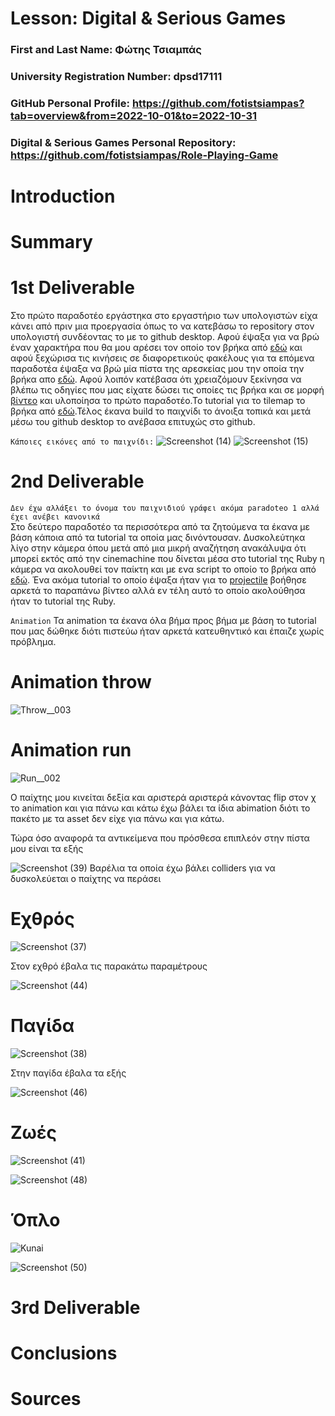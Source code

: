 # Lesson: Digital & Serious Games

### First and Last Name: Φώτης Τσιαμπάς
### University Registration Number: dpsd17111
### GitHub Personal Profile: https://github.com/fotistsiampas?tab=overview&from=2022-10-01&to=2022-10-31
### Digital & Serious Games Personal Repository: https://github.com/fotistsiampas/Role-Playing-Game

# Introduction

# Summary


# 1st Deliverable
Στο πρώτο παραδοτέο εργάστηκα στο εργαστήριο των υπολογιστών είχα κάνει από πριν μια προεργασία όπως το να κατεβάσω το repository στον υπολογιστή συνδέοντας το με το github desktop. Αφού έψαξα για να βρώ έναν χαρακτήρα που θα μου αρέσει τον οποίο τον βρήκα από [εδώ](https://www.gameart2d.com/freebies.html) και αφού ξεχώρισα τις κινήσεις σε διαφορετικούς φακέλους για τα επόμενα παραδοτέα έψαξα να βρώ μία πίστα της αρεσκείας μου την οποία την βρήκα απο [εδώ](https://itch.io/search?q=free+tile+sets). Αφού λοιπόν κατέβασα ότι χρειαζόμουν ξεκίνησα να βλέπω τις οδηγίες που μας είχατε δώσει τις οποίες τις βρήκα και σε μορφή [βίντεο](https://www.youtube.com/watch?v=wH0IUChkhTU&list=PLBRviKraPCowhZbUfOT-XGuqktJUVybzC) και υλοποίησα το πρώτο παραδοτέο.Το tutorial για το tilemap το βρήκα από [εδώ](https://www.youtube.com/watch?v=DTp5zi8_u1U).Τέλος έκανα build το παιχνίδι το άνοιξα τοπικά και μετά μέσω του github desktop το ανέβασα επιτυχώς στο github.

`Κάποιες εικόνες από το παιχνίδι:` 
![Screenshot (14)](https://user-images.githubusercontent.com/94792023/201408844-377653e3-862a-44d9-82b5-e71ab58ca402.png)
![Screenshot (15)](https://user-images.githubusercontent.com/94792023/201408931-d0807bdc-52a5-4098-8815-94ae9a73094f.png)

# 2nd Deliverable
`Δεν έχω αλλάξει το όνομα του παιχνιδιού γράφει ακόμα paradoteo 1 αλλά έχει ανέβει κανονικά`  
Στο δεύτερο παραδοτέο τα περισσότερα από τα ζητούμενα τα έκανα με βάση κάποια από τα tutorial τα οποία μας δινόντουσαν. Δυσκολεύτηκα λίγο στην κάμερα όπου μετά από μια μικρή αναζήτηση ανακάλυψα ότι μπορεί εκτός από την cinemachine που δίνεται μέσα στο tutorial της Ruby η κάμερα να ακολουθεί τον παίκτη και με ενα script το οποίο το βρήκα από [εδώ](https://www.youtube.com/watch?v=FXqwunFQuao). Ένα ακόμα tutorial το οποίο έψαξα ήταν για το [projectile](https://www.youtube.com/watch?v=wkKsl1Mfp5M)
βοήθησε αρκετά το παραπάνω βίντεο αλλά εν τέλη αυτό το οποίο ακολούθησα ήταν το tutorial της Ruby.

`Animation`
Τα animation τα έκανα όλα βήμα προς βήμα με βάση το tutorial που μας δώθηκε διότι πιστεύω ήταν αρκετά κατευθηντικό και έπαιζε χωρίς πρόβλημα.

 # Animation throw
![Throw__003](https://user-images.githubusercontent.com/94792023/208254085-f46e3299-ab9a-4476-bf4c-49afa87f2fca.png)

 # Animation run

![Run__002](https://user-images.githubusercontent.com/94792023/208254114-0078dde2-3167-4924-a2dd-37b962e08583.png)

Ο παίχτης μου κινείται δεξία και αριστερά αριστερά κάνοντας flip στον χ το animation και για πάνω και κάτω έχω βάλει τα ίδια abimation διότι το πακέτο με τα asset δεν είχε για πάνω και για κάτω.

Τώρα όσο αναφορά τα αντικείμενα που πρόσθεσα επιπλεόν στην πίστα μου είναι τα εξής 

![Screenshot (39)](https://user-images.githubusercontent.com/94792023/208254293-c2b3a2da-52c2-459f-b618-65821d2f7fec.png)
 Βαρέλια τα οποία έχω βάλει colliders για να δυσκολεύεται ο παίχτης να περάσει 
 
 # Εχθρός
 
 ![Screenshot (37)](https://user-images.githubusercontent.com/94792023/208254406-b46f6971-7a3a-4818-97a9-8f1889022cbb.png)
 
  Στον εχθρό έβαλα τις παρακάτω παραμέτρους
  
  ![Screenshot (44)](https://user-images.githubusercontent.com/94792023/208255283-8c043264-2e77-429a-97f8-931e1aff65d4.png)
  
 
 # Παγίδα
 
 ![Screenshot (38)](https://user-images.githubusercontent.com/94792023/208254483-75432ef2-7c00-4721-b27f-528d5e907c41.png)
 
 Στην παγίδα έβαλα τα εξής
 
 ![Screenshot (46)](https://user-images.githubusercontent.com/94792023/208255345-1913a00c-c4ea-441c-8ef6-09f9d746686d.png)


 # Ζωές
 
 ![Screenshot (41)](https://user-images.githubusercontent.com/94792023/208254511-367e600a-9178-43ca-9ba7-8438d26cb055.png)
 
 
 ![Screenshot (48)](https://user-images.githubusercontent.com/94792023/208255394-ca1b34c1-9228-42e2-a560-7413feb5c9e6.png)

 # Όπλο
 
 ![Kunai](https://user-images.githubusercontent.com/94792023/208255418-be686fcb-f2c4-4bb2-819b-4d54f8c7bcc4.png)

![Screenshot (50)](https://user-images.githubusercontent.com/94792023/208255454-128025a2-88b8-450d-bb19-7b933d4ede0e.png)
 
# 3rd Deliverable 


# Conclusions


# Sources







